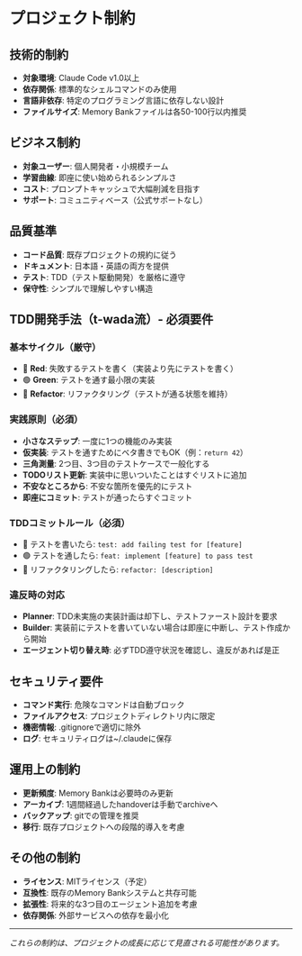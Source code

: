 # プロジェクト制約

## 技術的制約
- **対象環境**: Claude Code v1.0以上
- **依存関係**: 標準的なシェルコマンドのみ使用
- **言語非依存**: 特定のプログラミング言語に依存しない設計
- **ファイルサイズ**: Memory Bankファイルは各50-100行以内推奨

## ビジネス制約
- **対象ユーザー**: 個人開発者・小規模チーム
- **学習曲線**: 即座に使い始められるシンプルさ
- **コスト**: プロンプトキャッシュで大幅削減を目指す
- **サポート**: コミュニティベース（公式サポートなし）

## 品質基準
- **コード品質**: 既存プロジェクトの規約に従う
- **ドキュメント**: 日本語・英語の両方を提供
- **テスト**: TDD（テスト駆動開発）を厳格に遵守
- **保守性**: シンプルで理解しやすい構造

## TDD開発手法（t-wada流）- 必須要件

### 基本サイクル（厳守）
- 🔴 **Red**: 失敗するテストを書く（実装より先にテストを書く）
- 🟢 **Green**: テストを通す最小限の実装
- 🔵 **Refactor**: リファクタリング（テストが通る状態を維持）

### 実践原則（必須）
- **小さなステップ**: 一度に1つの機能のみ実装
- **仮実装**: テストを通すためにベタ書きでもOK（例：`return 42`）
- **三角測量**: 2つ目、3つ目のテストケースで一般化する
- **TODOリスト更新**: 実装中に思いついたことはすぐリストに追加
- **不安なところから**: 不安な箇所を優先的にテスト
- **即座にコミット**: テストが通ったらすぐコミット

### TDDコミットルール（必須）
- 🔴 テストを書いたら: `test: add failing test for [feature]`
- 🟢 テストを通したら: `feat: implement [feature] to pass test`
- 🔵 リファクタリングしたら: `refactor: [description]`

### 違反時の対応
- **Planner**: TDD未実施の実装計画は却下し、テストファースト設計を要求
- **Builder**: 実装前にテストを書いていない場合は即座に中断し、テスト作成から開始
- **エージェント切り替え時**: 必ずTDD遵守状況を確認し、違反があれば是正

## セキュリティ要件
- **コマンド実行**: 危険なコマンドは自動ブロック
- **ファイルアクセス**: プロジェクトディレクトリ内に限定
- **機密情報**: .gitignoreで適切に除外
- **ログ**: セキュリティログは~/.claudeに保存

## 運用上の制約
- **更新頻度**: Memory Bankは必要時のみ更新
- **アーカイブ**: 1週間経過したhandoverは手動でarchiveへ
- **バックアップ**: gitでの管理を推奨
- **移行**: 既存プロジェクトへの段階的導入を考慮

## その他の制約
- **ライセンス**: MITライセンス（予定）
- **互換性**: 既存のMemory Bankシステムと共存可能
- **拡張性**: 将来的な3つ目のエージェント追加を考慮
- **依存関係**: 外部サービスへの依存を最小化

---
*これらの制約は、プロジェクトの成長に応じて見直される可能性があります。*
